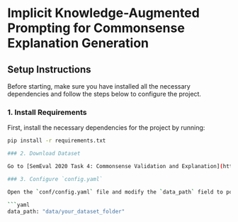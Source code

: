 # Implicit Knowledge-Augmented Prompting for Commonsense Explanation Generation
## Setup Instructions

Before starting, make sure you have installed all the necessary dependencies and follow the steps below to configure the project.

### 1. Install Requirements

First, install the necessary dependencies for the project by running:
```bash
pip install -r requirements.txt

### 2. Download Dataset

Go to [SemEval 2020 Task 4: Commonsense Validation and Explanation](https://github.com/wangcunxiang/SemEval2020-Task4-Commonsense-Validation-and-Explanation) and download the dataset for the subtask. Place the downloaded data in the `data` folder at the project root.

### 3. Configure `config.yaml`

Open the `conf/config.yaml` file and modify the `data_path` field to point to the path of the dataset you just downloaded. For example:

```yaml
data_path: "data/your_dataset_folder"
